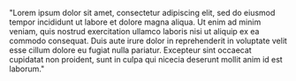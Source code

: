 "Lorem ipsum dolor sit amet, consectetur adipiscing elit, sed do eiusmod tempor incididunt ut 
labore et dolore magna aliqua. Ut enim ad minim veniam, quis nostrud exercitation ullamco laboris
 nisi ut aliquip ex ea commodo consequat. Duis aute irure dolor in reprehenderit in voluptate velit
 esse cillum dolore eu fugiat nulla pariatur. Excepteur sint occaecat cupidatat non proident, sunt 
 in culpa qui nicecia deserunt 
 mollit anim id est laborum."